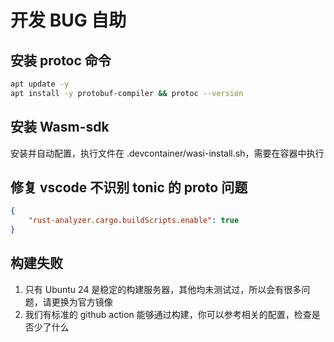 # 开发 BUG 自助

## 安装 protoc 命令

```sh
apt update -y
apt install -y protobuf-compiler && protoc --version
```

## 安装 Wasm-sdk

安装并自动配置，执行文件在 .devcontainer/wasi-install.sh，需要在容器中执行

## 修复 vscode 不识别 tonic 的 proto 问题

```json
{
    "rust-analyzer.cargo.buildScripts.enable": true
}
```

## 构建失败

1. 只有 Ubuntu 24 是稳定的构建服务器，其他均未测试过，所以会有很多问题，请更换为官方镜像
2. 我们有标准的 github action 能够通过构建，你可以参考相关的配置，检查是否少了什么

